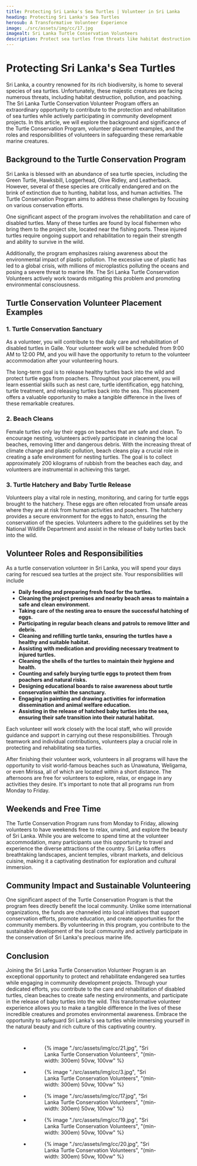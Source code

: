 ```yaml
---
title: Protecting Sri Lanka's Sea Turtles | Volunteer in Sri Lanka
heading: Protecting Sri Lanka's Sea Turtles
herosub: A Transformative Volunteer Experience
image: ./src/assets/img/cc/17.jpg
imagealt: Sri Lanka Turtle Conservation Volunteers
description: Protect sea turtles from threats like habitat destruction & poaching. Contribute to community development while preserving these  marine creatures
---
```


<h1 class="h2 section-title " >Protecting Sri Lanka's Sea Turtles</h1>

Sri Lanka, a country renowned for its rich biodiversity, is home to several species of sea turtles. Unfortunately, these majestic creatures are facing numerous threats, including habitat destruction, pollution, and poaching. The Sri Lanka Turtle Conservation Volunteer Program offers an extraordinary opportunity to contribute to the protection and rehabilitation of sea turtles while actively participating in community development projects. In this article, we will explore the background and significance of the Turtle Conservation Program, volunteer placement examples, and the roles and responsibilities of volunteers in safeguarding these remarkable marine creatures.

<h2 class="h3 section-title " >Background to the Turtle Conservation Program</h2>

Sri Lanka is blessed with an abundance of sea turtle species, including the Green Turtle, Hawksbill, Loggerhead, Olive Ridley, and Leatherback. However, several of these species are critically endangered and on the brink of extinction due to hunting, habitat loss, and human activities. The Turtle Conservation Program aims to address these challenges by focusing on various conservation efforts.

One significant aspect of the program involves the rehabilitation and care of disabled turtles. Many of these turtles are found by local fishermen who bring them to the project site, located near the fishing ports. These injured turtles require ongoing support and rehabilitation to regain their strength and ability to survive in the wild.

Additionally, the program emphasizes raising awareness about the environmental impact of plastic pollution. The excessive use of plastic has led to a global crisis, with millions of microplastics polluting the oceans and posing a severe threat to marine life. The Sri Lanka Turtle Conservation Volunteers actively work towards mitigating this problem and promoting environmental consciousness.

<h2 class="h3 section-title " >Turtle Conservation Volunteer Placement Examples</h2>

<div class="margin-l-1">
<h3 class="h4 section-title unset-align" >1. Turtle Conservation Sanctuary</h3>
As a volunteer, you will contribute to the daily care and rehabilitation of disabled turtles in Galle. Your volunteer work will be scheduled from 9:00 AM to 12:00 PM, and you will have the opportunity to return to the volunteer accommodation after your volunteering hours.

The long-term goal is to release healthy turtles back into the wild and protect turtle eggs from poachers. Throughout your placement, you will learn essential skills such as nest care, turtle identification, egg hatching, turtle treatment, and releasing turtles back into the sea. This placement offers a valuable opportunity to make a tangible difference in the lives of these remarkable creatures.

<h3 class="h4 section-title unset-align" >2. Beach Cleans</h3>

Female turtles only lay their eggs on beaches that are safe and clean. To encourage nesting, volunteers actively participate in cleaning the local beaches, removing litter and dangerous debris. With the increasing threat of climate change and plastic pollution, beach cleans play a crucial role in creating a safe environment for nesting turtles. The goal is to collect approximately 200 kilograms of rubbish from the beaches each day, and volunteers are instrumental in achieving this target.

<h3 class="h4 section-title unset-align" >3. Turtle Hatchery and Baby Turtle Release</h3>

Volunteers play a vital role in nesting, monitoring, and caring for turtle eggs brought to the hatchery. These eggs are often relocated from unsafe areas where they are at risk from human activities and poachers. The hatchery provides a secure environment for the eggs to hatch, ensuring the conservation of the species. Volunteers adhere to the guidelines set by the National Wildlife Department and assist in the release of baby turtles back into the wild.

</div>

<h2 class="h3 section-title " >Volunteer Roles and Responsibilities</h2>

As a turtle conservation volunteer in Sri Lanka, you will spend your days caring for rescued sea turtles at the project site. Your responsibilities will include

<ul class="section-text fee-list-green" style="margin-left: 2%; max-width: unset;font-size: 1em; font-weight: bold;">
  <li><ion-icon name="checkmark-sharp"></ion-icon> Daily feeding and preparing fresh food for the turtles.</li>
  <li><ion-icon name="checkmark-sharp"></ion-icon> Cleaning the project premises and nearby beach areas to maintain a safe and clean environment.</li>
  <li><ion-icon name="checkmark-sharp"></ion-icon> Taking care of the nesting area to ensure the successful hatching of eggs.</li>
  <li><ion-icon name="checkmark-sharp"></ion-icon> Participating in regular beach cleans and patrols to remove litter and debris.</li>
  <li><ion-icon name="checkmark-sharp"></ion-icon> Cleaning and refilling turtle tanks, ensuring the turtles have a healthy and suitable habitat.</li>
  <li><ion-icon name="checkmark-sharp"></ion-icon> Assisting with medication and providing necessary treatment to injured turtles.</li>
  <li><ion-icon name="checkmark-sharp"></ion-icon> Cleaning the shells of the turtles to maintain their hygiene and health.</li>
  <li><ion-icon name="checkmark-sharp"></ion-icon> Counting and safely burying turtle eggs to protect them from poachers and natural risks.</li>
  <li><ion-icon name="checkmark-sharp"></ion-icon> Designing educational boards to raise awareness about turtle conservation within the sanctuary.</li>
  <li><ion-icon name="checkmark-sharp"></ion-icon> Engaging in painting and drawing activities for information dissemination and animal welfare education.</li>
  <li><ion-icon name="checkmark-sharp"></ion-icon> Assisting in the release of hatched baby turtles into the sea, ensuring their safe transition into their natural habitat.</li>               
</ul>

Each volunteer will work closely with the local staff, who will provide guidance and support in carrying out these responsibilities. Through teamwork and individual contributions, volunteers play a crucial role in protecting and rehabilitating sea turtles.

After finishing their volunteer work, volunteers in all programs will have the opportunity to visit world-famous beaches such as Unawatuna, Weligama, or even Mirissa, all of which are located within a short distance. The afternoons are free for volunteers to explore, relax, or engage in any activities they desire. It's important to note that all programs run from Monday to Friday.

<h2 class="h3 section-title " >Weekends and Free Time</h2>

The Turtle Conservation Program runs from Monday to Friday, allowing volunteers to have weekends free to relax, unwind, and explore the beauty of Sri Lanka. While you are welcome to spend time at the volunteer accommodation, many participants use this opportunity to travel and experience the diverse attractions of the country. Sri Lanka offers breathtaking landscapes, ancient temples, vibrant markets, and delicious cuisine, making it a captivating destination for exploration and cultural immersion.

<h2 class="h3 section-title " >Community Impact and Sustainable Volunteering</h2>

One significant aspect of the Turtle Conservation Program is that the program fees directly benefit the local community. Unlike some international organizations, the funds are channeled into local initiatives that support conservation efforts, promote education, and create opportunities for the community members. By volunteering in this program, you contribute to the sustainable development of the local community and actively participate in the conservation of Sri Lanka's precious marine life.

<h2 class="h3 section-title " >Conclusion</h2>

Joining the Sri Lanka Turtle Conservation Volunteer Program is an exceptional opportunity to protect and rehabilitate endangered sea turtles while engaging in community development projects. Through your dedicated efforts, you contribute to the care and rehabilitation of disabled turtles, clean beaches to create safe nesting environments, and participate in the release of baby turtles into the wild. This transformative volunteer experience allows you to make a tangible difference in the lives of these incredible creatures and promotes environmental awareness. Embrace the opportunity to safeguard Sri Lanka's sea turtles while immersing yourself in the natural beauty and rich culture of this captivating country.

<div id="Gallery">

<ul class="gallery-list" style="
    margin: 8%;
">

<li class="gallery-item">
  <figure class="gallery-image">
    {% image "./src/assets/img/cc/21.jpg", "Sri Lanka Turtle Conservation Volunteers", "(min-width: 300em) 50vw, 100vw" %}
  </figure>
</li>

<li class="gallery-item">
  <figure class="gallery-image">
    {% image "./src/assets/img/cc/3.jpg", "Sri Lanka Turtle Conservation Volunteers", "(min-width: 300em) 50vw, 100vw" %}
  </figure>
</li>

<li class="gallery-item">
  <figure class="gallery-image">
    {% image "./src/assets/img/cc/17.jpg", "Sri Lanka Turtle Conservation Volunteers", "(min-width: 300em) 50vw, 100vw" %}
  </figure>
</li>

<li class="gallery-item">
  <figure class="gallery-image">
    {% image "./src/assets/img/cc/19.jpg", "Sri Lanka Turtle Conservation Volunteers", "(min-width: 300em) 50vw, 100vw" %}
  </figure>
</li>

<li class="gallery-item">
  <figure class="gallery-image">
    {% image "./src/assets/img/cc/20.jpg", "Sri Lanka Turtle Conservation Volunteers", "(min-width: 300em) 50vw, 100vw" %}
  </figure>
</li>

</ul>
</div>
